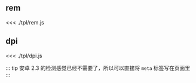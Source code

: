 ## rem 
<<< ./tpl/rem.js

## dpi
<<< ./tpl/dpi.js

::: tip
安卓 2.3 的检测感觉已经不需要了，所以可以直接将 `meta` 标签写在页面里
:::
